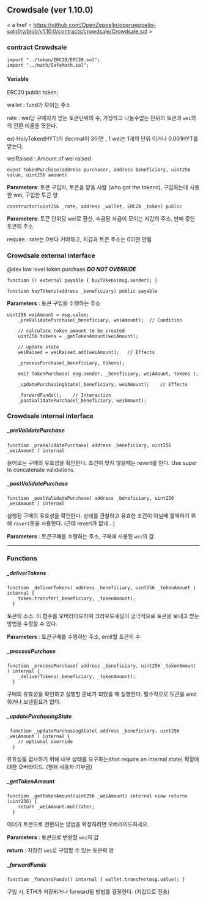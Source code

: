 

## Crowdsale (ver 1.10.0)

< a href = https://github.com/OpenZeppelin/openzeppelin-solidity/blob/v1.10.0/contracts/crowdsale/Crowdsale.sol >

### contract Crowdsale

````
import "../token/ERC20/ERC20.sol";
import "../math/SafeMath.sol";
````



#### Variable

ERC20 public token;

wallet : fund가 모이는 주소

rate : wei당 구매자가 얻는  토큰단위의 수, 가장작고 나눌수없는 단위의 토큰과 `wei`와의 전환 비율을 뜻한다.

ex) HolyToken(HYT)의 decimal이 3이면 , 1 wei는 1개의 단위 이거나 0.001HYT를 받는다.

weiRaised : Amount of wei raised 



```event **TokenPurchase**(address purchaser, address beneficiary, uint256 value, uint256 amount) 
event TokenPurchase(address purchaser, address beneficiary, uint256 value, uint256 amount)
```

**Parameters**: 토큰 구입자,  토큰을 받을 사람 (who got the tokens), 구입하는데 사용한 wei, 구입한 토큰 양



```
constructor(uint256 _rate, address _wallet, ERC20 _token) public
```

**Parameters**: 토큰 단위당 wei로 환산, 수금된 자금이 모이는 지갑의 주소, 판매 중인 토큰의 주소

require : rate는 0보다 커야하고, 지갑과 토큰 주소는 0이면 안됨



### Crowdsale external interface 

@dev low level token purchase ***DO NOT OVERRIDE*** 

````
function () external payable { buyTokens(msg.sender); }
````

````
function buyTokens(address _beneficiary) public payable
````

**Parameters** : 토큰 구입을 수행하는 주소

````
uint256 weiAmount = msg.value;
    _preValidatePurchase(_beneficiary, weiAmount);	// Condition

    // calculate token amount to be created
    uint256 tokens = _getTokenAmount(weiAmount);

    // update state
    weiRaised = weiRaised.add(weiAmount);	// Effects

    _processPurchase(_beneficiary, tokens);
    
    emit TokenPurchase( msg.sender, _beneficiary, weiAmount, tokens );

    _updatePurchasingState(_beneficiary, weiAmount);	// Effects

    _forwardFunds();	// Interaction
    _postValidatePurchase(_beneficiary, weiAmount);
````





### Crowdsale internal interface



##### _preValidatePurchase

````
function _preValidatePurchase( address _beneficiary, uint256 _weiAmount ) internal
````

들어오는 구매의 유효성을 확인한다. 조건이 맞지 않을때는 revert를 한다. Use super to concatenate validations.



##### _postValidatePurchase

````
function _postValidatePurchase( address _beneficiary, uint256 _weiAmount ) internal
````

실행된 구매의 유효성을 확인한다. 상태를 관찰하고 유효한 조건이 아닐때 롤벡하기 위해 `revert`문을 사용한다. (근데 revert가 없네...)

**Parameters** : 토큰구매를 수행하는 주소, 구매에 사용된 `wei`의 값



------



### Functions



##### _deliverTokens

````
function _deliverTokens( address _beneficiary, uint256 _tokenAmount ) internal {
	token.transfer(_beneficiary, _tokenAmount); 
  }
````

토큰의 소스. 이 함수를 오버라이드하여 크라우드세일이 궁극적으로 토큰을 보내고 받는 방법을 수정할 수 있다.

**Parameters** : 토큰구매를 수행하는 주소, emit할 토큰의 수



##### _processPurchase 

````
function _processPurchase( address _beneficiary, uint256 _tokenAmount ) internal {
    _deliverTokens(_beneficiary, _tokenAmount);
  }
````

구매의 유효성을 확인하고 실행할 준비가 되었을 때 실행한다. 필수적으로 토큰을 emit하거나 보낼필요가 없다.



##### _updatePurchasingState

````
 function _updatePurchasingState( address _beneficiary, uint256 _weiAmount ) internal {
    // optional override
  }
````

유효성을 검사하기 위해 내부 상태를 요구하는(that require an internal state) 확장에 대한 오버라이드. (현재 사용자 기부금)



##### _getTokenAmount 

````
function _getTokenAmount(uint256 _weiAmount) internal view returns (uint256) {
    return _weiAmount.mul(rate);
  }
````

이더가 토큰으로 전환되는 방법을 확장하려면 오버라이드하세요.

**Parameters** : 토큰으로 변환할 `wei`의 값

**return** : 지정한 `wei`로 구입할 수 있는 토큰의 양



##### _forwardFunds 

````
function _forwardFunds() internal { wallet.transfer(msg.value); }
````

구입 시, ETH가 저장되거나 forward될 방법를 결정한다. (지갑으로 전송)